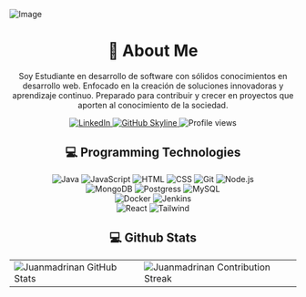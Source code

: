 ![Image](https://github.com/Juanmadrinan/Juanmadrinan/assets/125837348/48699391-c1d1-40c0-834c-fdc6ebd12a3e)

<div align="center">
    <h1>🚀 About Me</h1>
    <p>Soy Estudiante en desarrollo de software con sólidos conocimientos en desarrollo web. Enfocado en la creación de soluciones innovadoras y aprendizaje continuo. Preparado para contribuir y crecer en proyectos que aporten al conocimiento de la sociedad.</p>
</div>
<div align="center">
  <a href="https://www.linkedin.com/in/juan-jos%C3%A9-madri%C3%B1an-pinzon-303bb4271/">
    <img src="https://img.shields.io/badge/JuanMadrinan-0077B5?style=for-the-badge&logo=linkedin&logoColor=white" alt="LinkedIn"/>
  </a>
<a href="https://github.com/Juanmadrinan/Juanmadrinan" target="_blank">
    <img src="https://img.shields.io/badge/View%20on%20GitHub-%230077B5.svg?&style=for-the-badge&logo=github&logoColor=white" alt="GitHub Skyline"/>
</a>
<img src="https://komarev.com/ghpvc/?username=Juanmadrinan&style=for-the-badge" alt="Profile views" />



<h2 align="center" class="section-heading">💻 Programming Technologies</h2>
<div align="center">
    <img src="https://img.shields.io/badge/Java-ED8B00?style=for-the-badge&logo=openjdk&logoColor=white" alt="Java"/>
    <img src="https://img.shields.io/badge/JavaScript-F7DF1E?style=for-the-badge&logo=javascript&logoColor=black" alt="JavaScript"/>
    <img src="https://img.shields.io/badge/HTML5-E34F26?style=for-the-badge&logo=html5&logoColor=white" alt="HTML"/>
    <img src="https://img.shields.io/badge/CSS3-1572B6?style=for-the-badge&logo=css3&logoColor=white" alt="CSS"/>
    <img src="https://img.shields.io/badge/Git-F05032?style=for-the-badge&logo=git&logoColor=white" alt="Git"/>
    <img src="https://img.shields.io/badge/Node.js-339933?style=for-the-badge&logo=nodedotjs&logoColor=white" alt="Node.js"/>
</div>
<div>
    <img src="https://img.shields.io/badge/MongoDB-4EA94B?style=for-the-badge&logo=mongodb&logoColor=white" alt="MongoDB"/>
    <img src="https://img.shields.io/badge/PostgreSQL-316192?style=for-the-badge&logo=postgresql&logoColor=white" alt="Postgress"/>
    <img src="https://img.shields.io/badge/MySQL-00000F?style=for-the-badge&logo=mysql&logoColor=white" alt="MySQL"/>
</div>
<div align="center">
  <img src="https://img.shields.io/badge/Docker-2496ED?style=for-the-badge&logo=docker&logoColor=white" alt="Docker"/>
  <img src="https://img.shields.io/badge/Jenkins-D24939?style=for-the-badge&logo=jenkins&logoColor=white" alt="Jenkins"/>
</div>
<div align="center">
  <img src="https://img.shields.io/badge/React-20232A?style=for-the-badge&logo=react&logoColor=61DAFB" alt="React"/> 
  <img src="https://img.shields.io/badge/Tailwind_CSS-38B2AC?style=for-the-badge&logo=tailwind-css&logoColor=white" alt="Tailwind"/>
</div>

<div align="center">
<h2 align="center" class="section-heading"> 💻 Github Stats</h2>
 <table align="center" width="100%" height="100%" >
    <tr>
       <td><img style="border: none;" src="https://github-profile-summary-cards.vercel.app/api/cards/profile-details?username=Juanmadrinan&theme=github_dark" alt="Juanmadrinan GitHub Stats"/></td>   
       <td><img style="border: none;" src="https://github-readme-streak-stats.herokuapp.com/?user=juanmadrinan&theme=merko" alt="Juanmadrinan Contribution Streak"/></td>
    </tr>
 </table>

 <table align="center" width="100%" height="100%" >
    <tr>
        <td><img style="border: none;" src="https://github-profile-summary-cards.vercel.app/api/cards/stats?username=Juanmadrinan&theme=github_dark" alt="Juanmadrinan GitHub Stats"/></td>
        <td><img style="border: none;" src="https://github-profile-summary-cards.vercel.app/api/cards/productive-time?username=Juanmadrinan&theme=github_dark&utcOffset=10" alt="Juanmadrinan GitHub Stats"/>
        <td><img style="border: none;" src="https://github-profile-summary-cards.vercel.app/api/cards/repos-per-language?username=Juanmadrinan&theme=github_dark" alt="Juanmadrinan GitHub Stats"/></td>
        <td><img style="border: none;" src="https://github-profile-summary-cards.vercel.app/api/cards/most-commit-language?username=Juanmadrinan&theme=github_dark" alt="Juanmadrinan GitHub Stats"/></td>
    </tr>
 </table>
</div>

<div align="center">
    <h1><img src="https://readme-typing-svg.herokuapp.com?size=25&duration=4000&color=00A8CC&center=true&vCenter=true&width=1000&lines=Hey..+I'm+Juan;This+is+my+Github..;..and+Jesus+is+my+strength✝️;" alt="Typing SVG"/></h1>
</div>
